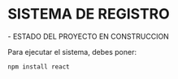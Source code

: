<h1>SISTEMA DE REGISTRO</h1>
- ESTADO DEL PROYECTO EN CONSTRUCCION


Para ejecutar el sistema, debes poner:


```npm install react```
